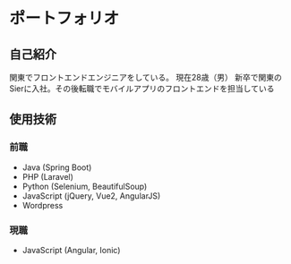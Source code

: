 # ポートフォリオ

## 自己紹介
関東でフロントエンドエンジニアをしている。
現在28歳（男）
新卒で関東のSierに入社。その後転職でモバイルアプリのフロントエンドを担当している

## 使用技術
### 前職
* Java (Spring Boot)
* PHP (Laravel)
* Python (Selenium, BeautifulSoup)
* JavaScript (jQuery, Vue2, AngularJS)
* Wordpress

### 現職
* JavaScript (Angular, Ionic)

